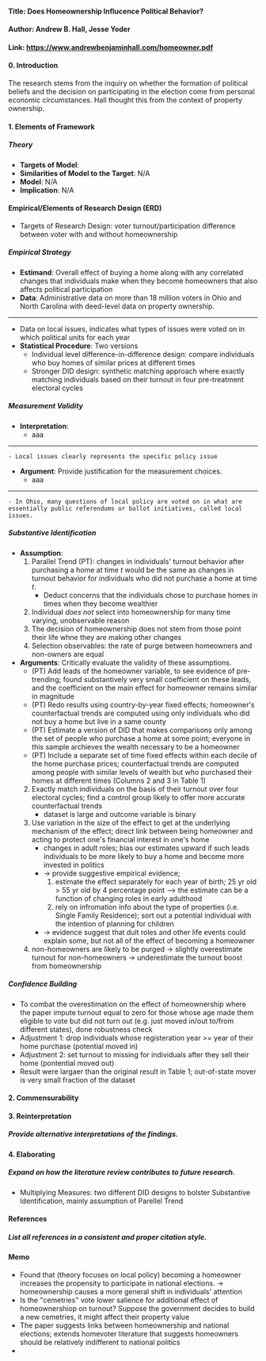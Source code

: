 #### Title: Does Homeownership Influcence Political Behavior?
#### Author: Andrew B. Hall, Jesse Yoder
#### Link: https://www.andrewbenjaminhall.com/homeowner.pdf

#### 0. Introduction
The research stems from the inquiry on whether the formation of political beliefs and the decision on participating in the election come from personal economic circumstances. Hall thought this from the context of property ownership. 

#### 1. Elements of Framework
##### Theory
- **Targets of Model**: 
- **Similarities of Model to the Target**: N/A
- **Model**: N/A
- **Implication**: N/A

#### Empirical/Elements of Research Design (ERD)
- Targets of Research Design: voter turnout/participation difference between voter with and without homeownership
##### Empirical Strategy
- **Estimand**: Overall effect of buying a home along with any correlated changes that individuals make when they become homeowners that also affects political participation
- **Data**: Administrative data on more than 18 million voters in Ohio and North Carolina with deed-level data on property ownership.
----
- Data on local issues, indicates what types of issues were voted on in which political units for each year
- **Statistical Procedure**: Two versions
    - Individual level difference-in-difference design: compare individuals who buy homes of similar prices at different times
    - Stronger DID design: synthetic matching approach where exactly matching individuals based on their turnout in four pre-treatment electoral cycles

##### Measurement Validity
- **Interpretation**: 
    - aaa
----
    - Local issues clearly represents the specific policy issue

- **Argument**: Provide justification for the measurement choices.
    - aaa
----
    - In Ohio, many questions of local policy are voted on in what are essentially public referendums or ballot initiatives, called local issues.

##### Substantive Identification
- **Assumption**:
    1.  Parallel Trend (PT): changes in individuals' turnout behavior after purchasing a home at time *t* would be the same as changes in turnout behavior for individuals who did not purchase a home at time *t*.
        - Deduct concerns that the individuals chose to purchase homes in times when they become wealthier
    2. Individual *does not* select into homeownership for many time varying, unobservable reason
    3. The decision of homeownership does not stem from those point their life whne they are making other changes
    4. Selection observables: the rate of purge between homeowners and non-owners are equal
- **Arguments**: Critically evaluate the validity of these assumptions.
    - (PT) Add leads of the homeowner variable, to see evidence of pre-trending; found substantively very small coefficient on these leads, and the coefficient on the main effect for homeowner remains similar in magnitude
    - (PT) Redo results using country-by-year fixed effects; homeowner's counterfactual trends are computed using only individuals who did not buy a home but live in a same county
    - (PT) Estimate a version of DID that makes comparisons only among the set of people who purchase a home at some point; everyone in this sample archieves the wealth necessary to be a homeowner
    - (PT) Include a separate set of time fixed effects within each decile of the home purchase prices; counterfactual trends are computed among people with similar levels of wealth but who purchased their homes at different times (Columns 2 and 3 in Table 1)
    2. Exactly match individuals on the basis of their turnout over four electoral cycles; find a control group likely to offer more accurate counterfactual trends
        - dataset is large and outcome variable is binary
    3. Use variation in the size of the effect to get at the underlying mechanism of the effect; direct link between being homeowner and acting to protect one's financial interest in one's home
        - changes in adult roles; bias our estimates upward if such leads individuals to be more likely to buy a home and become more invested in politics
        - -> provide suggestive empirical evidence;
            1. estimate the effect separately for each year of birth; 25 yr old > 55 yr old by 4 percentage point --> the estimate can be a function of changing roles in early adulthood 
            2. rely on infromation info about the type of properties (i.e. Single Family Residence); sort out a potential individual with the intention of planning for children
        - -> evidence suggest that dult roles and other life events could explain some, but not all of the effect of becoming a homeowner
    4. non-homeowners are likely to be purged -> slightly overestimate turnout for non-homeowners -> underestimate the turnout boost from homeownership
##### Confidence Building
- To combat the overestimation on the effect of homeownership where the paper impute turnout equal to zero for those whose age made them eligible to vote but did not turn out (e.g. just moved in/out to/from different states), done robustness check
 - Adjustment 1: drop individuals whose registeration year >= year of their home purchase (potential moved in)
 - Adjustment 2: set turnout to missing for individuals after they sell their home (pontential moved out)
 - Result were largaer than the original result in Table 1; out-of-state mover is very small fraction of the dataset

#### 2. Commensurability


#### 3. Reinterpretation
##### Provide alternative interpretations of the findings.

#### 4. Elaborating
##### Expand on how the literature review contributes to future research.
- Multiplying Measures: two different DID designs to bolster Substantive Identification, mainly assumption of Parellel Trend

#### References
##### List all references in a consistent and proper citation style.

#### Memo
- Found that (theory focuses on local policy) becoming a homeowner increases the propensity to participate in national elections.
-> homeownership causes a more general shift in individuals' attention
- Is the "cemetries" vote lower salience for additional effect of homeownershiop on turnout? Suppose the government decides to build a new cemetries, it might affect their property value
- The paper suggests links between homeownership and national elections; extends homevoter literature that suggests homeowners should be relatively indifferent to national politics
- 
